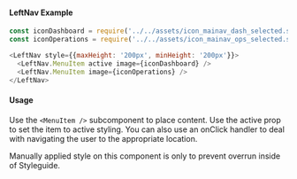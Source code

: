 #### LeftNav Example

```js
const iconDashboard = require('../../assets/icon_mainav_dash_selected.svg');
const iconOperations = require('../../assets/icon_mainav_ops_selected.svg');

<LeftNav style={{maxHeight: '200px', minHeight: '200px'}}>
  <LeftNav.MenuItem active image={iconDashboard} />
  <LeftNav.MenuItem image={iconOperations} />
</LeftNav>
```

#### Usage

Use the `<MenuItem />` subcomponent to place content.  Use the active prop to set the
item to active styling.  You can also use an onClick handler to deal with
navigating the user to the appropriate location.

Manually applied style on this component is only to prevent overrun inside of Styleguide.
